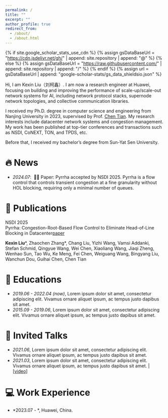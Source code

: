 ```yaml
---
permalink: /
title: ""
excerpt: ""
author_profile: true
redirect_from: 
  - /about/
  - /about.html
---
```


{% if site.google_scholar_stats_use_cdn %}
{% assign gsDataBaseUrl = "https://cdn.jsdelivr.net/gh/" | append: site.repository | append: "@" %}
{% else %}
{% assign gsDataBaseUrl = "https://raw.githubusercontent.com/" | append: site.repository | append: "/" %}
{% endif %}
{% assign url = gsDataBaseUrl | append: "google-scholar-stats/gs_data_shieldsio.json" %}

<span class='anchor' id='about-me'></span>

Hi, I am Kexin Liu（刘柯鑫）. I am now a research engineer at Huawei, focusing on building and improving the performance of scale-up/scale-out network systems for AI, including network protocol stacks, supernode network topologies, and collective communication libraries. 

I received my Ph.D. degree in computer science and engineering from Nanjing University in 2023, supervised by Prof. <a href='https://cs.nju.edu.cn/tianchen/index.htm'>Chen Tian</a>. My research interests include datacenter network systems and congestion management. My work has been published at top-tier conferences and transactions such as NSDI, CoNEXT, TON, and TPDS, etc.

Before that, I received my bachelor’s degree from Sun-Yat Sen University.

# 🔥 News
- *2024.07*: &nbsp;🎉🎉 Paper: Pyrrha accepted by NSDI 2025. Pyrrha is a flow control that controls transient congestion at a fine granularity without HOL blocking, requiring only a minimal number of queues.

# 📝 Publications 

<div class='paper-box'><div class='paper-box-image'><div><div class="badge">NSDI 2025</div></div></div>
<div class='paper-box-text' markdown="1">
Pyrrha: Congestion-Root-Based Flow Control to Eliminate Head-of-Line Blocking in Datacenter<a href="/docs/paper/nsdi25-liukexin.pdf" download>paper</a>

**Kexin Liu***, Zhaochen Zhang*, Chang Liu, Yizhi Wang, Vamsi Addanki, Stefan Schmid,
Qingyue Wang, Wei Chen, Xiaoliang Wang, Jiaqi Zheng, Wenhao Sun, Tao Wu, Ke Meng,
Fei Chen, Weiguang Wang, Bingyang Liu, Wanchun Dou, Guihai Chen, Chen Tian


# 📖 Educations
- *2019.06 - 2022.04 (now)*, Lorem ipsum dolor sit amet, consectetur adipiscing elit. Vivamus ornare aliquet ipsum, ac tempus justo dapibus sit amet. 
- *2015.09 - 2019.06*, Lorem ipsum dolor sit amet, consectetur adipiscing elit. Vivamus ornare aliquet ipsum, ac tempus justo dapibus sit amet. 

# 💬 Invited Talks
- *2021.06*, Lorem ipsum dolor sit amet, consectetur adipiscing elit. Vivamus ornare aliquet ipsum, ac tempus justo dapibus sit amet. 
- *2021.03*, Lorem ipsum dolor sit amet, consectetur adipiscing elit. Vivamus ornare aliquet ipsum, ac tempus justo dapibus sit amet.  \| [\[video\]](https://github.com/)

# 💻 Work Experience
- *2023.07 - *, Huawei, China.
